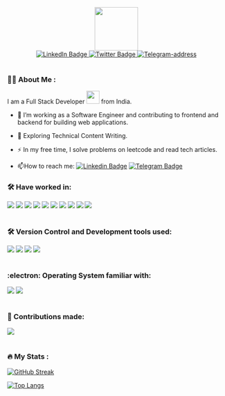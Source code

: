 <div id="header" align="center">
  <img src="https://avatars.githubusercontent.com/u/109723778?v=4" width="100"/>
</div>
<div id="badges" align="center">
  <a href="https://www.linkedin.com/in/deepak-kumar-2a107a85">
    <img src="https://img.shields.io/badge/LinkedIn-0077b5?style=for-the-badge&logo=linkedin&logoColor=white" alt="LinkedIn Badge"/>
  </a>
  <a href="https://twitter.com/dechinside">
    <img src="https://img.shields.io/badge/Twitter-blue?style=for-the-badge&logo=twitter&logoColor=white" alt="Twitter Badge"/>
  </a>
  <a href="https://t.me/viageralt">
    <img src="https://img.shields.io/badge/telegram-Rich Electric Blue?style=for-the-badge&logo=telegram&logoColor=white" alt="Telegram-address"/>
  </a>
</div>
<br/>


### :woman_technologist: About Me :
I am a Full Stack Developer <img src="https://media.giphy.com/media/WUlplcMpOCEmTGBtBW/giphy.gif" width="30"> from India.
- :telescope: I’m working as a Software Engineer and contributing to frontend and backend for building web applications.

- :seedling: Exploring Technical Content Writing.

- :zap: In my free time, I solve problems on leetcode and read tech articles.

- :mailbox:How to reach me: [![Linkedin Badge](https://img.shields.io/badge/-LinkdIn-blue?style=flat&logo=Linkedin&logoColor=white)](https://www.linkedin.com/in/deepak-kumar-2a107a85)
[![Telegram Badge](https://img.shields.io/badge/-Telegram-blue?style=flat&logo=Telegram&logoColor=white)](https://t.me/viageralt)

<!---
duke3o5/duke3o5 is a ✨ special ✨ repository because its `README.md` (this file) appears on your GitHub profile.
You can click the Preview link to take a look at your changes.
--->


<div align="left">


### :hammer_and_wrench: Have worked in:

<img src="https://img.shields.io/badge/HTML-E34F26?logo=HTML5&logoColor=white&style=flat" />
<img src="https://img.shields.io/badge/CSS3-1572B6?logo=CSS3&logoColor=white&style=flat" />
<img src="https://img.shields.io/badge/JavaScript-F7DF1E?logo=JavaScript&logoColor=white&style=flat" />
<img src="https://img.shields.io/badge/React.JS-61DAFB?logo=React&logoColor=white&style=flat" />
<img src="https://img.shields.io/badge/Chakra UI-319795?logo=Chakra UI&logoColor=white&style=flat" />
<img src="https://img.shields.io/badge/C-A8B9CC?logo=C&logoColor=white&style=flat" />
<img src="https://img.shields.io/badge/Netlify-00C7B7?logo=Netlify&logoColor=white&style=plastic" />
<img src="https://img.shields.io/badge/npm-CB3837?logo=npm&logoColor=white&style=flat" />
<img src="https://img.shields.io/badge/WordPress-21759B?logo=WordPress&logoColor=white&style=flat" />

<img src="https://img.shields.io/badge/Adobe Photoshop-31A8FF?logo=Adobe Photoshop&logoColor=white&style=flat" />

<div/>
<br/>


<div align="left">


### :hammer_and_wrench: Version Control and Development tools used:

<img src="https://img.shields.io/badge/Subline Text-FF9800?logo=Sublime Text&logoColor=white&style=flat" />
<img src="https://img.shields.io/badge/GitHub-181717?logo=GitHub&logoColor=white&style=flat" />
<img src="https://img.shields.io/badge/Visual Studio Code-007ACC?logo=Visual Studio Code&logoColor=white&style=flat" />
  <img src="https://img.shields.io/badge/Replit-F26207?logo=Replit&logoColor=white&style=flat" />
<div/>
<br/>
<div align="left">


### :electron: Operating System familiar with:

<img src="https://img.shields.io/badge/Windows-0078D6?logo=Windows&logoColor=white&style=flat" />
<img src="https://img.shields.io/badge/Linux-FCC624?logo=Linux&logoColor=white&style=flat" />
<div/>
  <br/>
  
  <div align="left">
  
  
### :large_blue_circle: Contributions made:

<img src="https://github-readme-stats.vercel.app/api?username=duke3o5&count_private=true&theme=radical&show_icons=true" />
<div/>
<br/>

<div align="left">


### :fire: My Stats :






[![GitHub Streak](http://github-readme-streak-stats.herokuapp.com?user=duke3o5)](https://git.io/streak-stats)
<div/>



[![Top Langs](https://github-readme-stats.vercel.app/api/top-langs/?username=duke3o5)](https://github.com/anuraghazra/github-readme-stats)

<div align="left">
<img src="https://komarev.com/ghpvc/?username=your-github-duke3o5&style=flat-square&color=blue" alt=""/>
</div>
